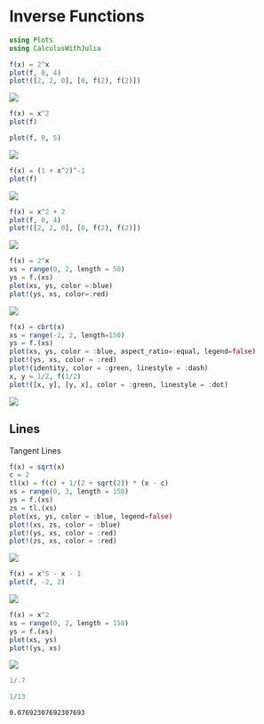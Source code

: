 # Inverse Functions

````julia
using Plots
using CalculusWithJulia
````



````julia
f(x) = 2^x
plot(f, 0, 4)
plot!([2, 2, 0], [0, f(2), f(2)])
````


![](figures/05_Inverse_2_1.png)

````julia
f(x) = x^2
plot(f)

plot(f, 0, 5)
````


![](figures/05_Inverse_3_1.png)

````julia
f(x) = (1 + x^2)^-1
plot(f)
````


![](figures/05_Inverse_4_1.png)

````julia
f(x) = x^2 + 2
plot(f, 0, 4)
plot!([2, 2, 0], [0, f(2), f(2)])
````


![](figures/05_Inverse_5_1.png)

````julia
f(x) = 2^x
xs = range(0, 2, length = 50)
ys = f.(xs)
plot(xs, ys, color =:blue)
plot!(ys, xs, color=:red)
````


![](figures/05_Inverse_6_1.png)

````julia
f(x) = cbrt(x)
xs = range(-2, 2, length=150)
ys = f.(xs)
plot(xs, ys, color = :blue, aspect_ratio=:equal, legend=false)
plot!(ys, xs, color = :red)
plot!(identity, color = :green, linestyle = :dash)
x, y = 1/2, f(1/2)
plot!([x, y], [y, x], color = :green, linestyle = :dot)
````


![](figures/05_Inverse_7_1.png)



## Lines

Tangent Lines

````julia
f(x) = sqrt(x)
c = 2
tl(x) = f(c) + 1/(2 + sqrt(2)) * (x - c)
xs = range(0, 3, length = 150)
ys = f.(xs)
zs = tl.(xs)
plot(xs, ys, color = :blue, legend=false)
plot!(xs, zs, color = :blue)
plot!(ys, xs, color = :red)
plot!(zs, xs, color = :red)
````


![](figures/05_Inverse_8_1.png)

````julia
f(x) = x^5 - x - 1
plot(f, -2, 2)
````


![](figures/05_Inverse_9_1.png)

````julia
f(x) = x^2
xs = range(0, 2, length = 150)
ys = f.(xs)
plot(xs, ys)
plot!(ys, xs)
````


![](figures/05_Inverse_10_1.png)

````julia
1/.7

1/13
````


````
0.07692307692307693
````


